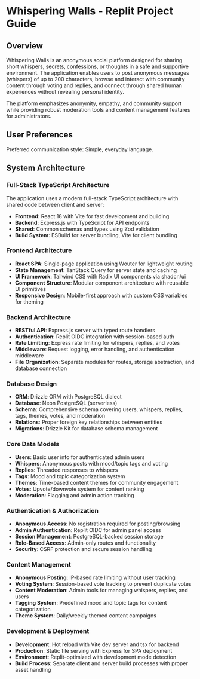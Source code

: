 # Whispering Walls - Replit Project Guide

## Overview

Whispering Walls is an anonymous social platform designed for sharing short whispers, secrets, confessions, or thoughts in a safe and supportive environment. The application enables users to post anonymous messages (whispers) of up to 200 characters, browse and interact with community content through voting and replies, and connect through shared human experiences without revealing personal identity.

The platform emphasizes anonymity, empathy, and community support while providing robust moderation tools and content management features for administrators.

## User Preferences

Preferred communication style: Simple, everyday language.

## System Architecture

### Full-Stack TypeScript Architecture
The application uses a modern full-stack TypeScript architecture with shared code between client and server:
- **Frontend**: React 18 with Vite for fast development and building
- **Backend**: Express.js with TypeScript for API endpoints
- **Shared**: Common schemas and types using Zod validation
- **Build System**: ESBuild for server bundling, Vite for client bundling

### Frontend Architecture
- **React SPA**: Single-page application using Wouter for lightweight routing
- **State Management**: TanStack Query for server state and caching
- **UI Framework**: Tailwind CSS with Radix UI components via shadcn/ui
- **Component Structure**: Modular component architecture with reusable UI primitives
- **Responsive Design**: Mobile-first approach with custom CSS variables for theming

### Backend Architecture
- **RESTful API**: Express.js server with typed route handlers
- **Authentication**: Replit OIDC integration with session-based auth
- **Rate Limiting**: Express rate limiting for whispers, replies, and votes
- **Middleware**: Request logging, error handling, and authentication middleware
- **File Organization**: Separate modules for routes, storage abstraction, and database connection

### Database Design
- **ORM**: Drizzle ORM with PostgreSQL dialect
- **Database**: Neon PostgreSQL (serverless)
- **Schema**: Comprehensive schema covering users, whispers, replies, tags, themes, votes, and moderation
- **Relations**: Proper foreign key relationships between entities
- **Migrations**: Drizzle Kit for database schema management

### Core Data Models
- **Users**: Basic user info for authenticated admin users
- **Whispers**: Anonymous posts with mood/topic tags and voting
- **Replies**: Threaded responses to whispers
- **Tags**: Mood and topic categorization system
- **Themes**: Time-based content themes for community engagement
- **Votes**: Upvote/downvote system for content ranking
- **Moderation**: Flagging and admin action tracking

### Authentication & Authorization
- **Anonymous Access**: No registration required for posting/browsing
- **Admin Authentication**: Replit OIDC for admin panel access
- **Session Management**: PostgreSQL-backed session storage
- **Role-Based Access**: Admin-only routes and functionality
- **Security**: CSRF protection and secure session handling

### Content Management
- **Anonymous Posting**: IP-based rate limiting without user tracking
- **Voting System**: Session-based vote tracking to prevent duplicate votes
- **Content Moderation**: Admin tools for managing whispers, replies, and users
- **Tagging System**: Predefined mood and topic tags for content categorization
- **Theme System**: Daily/weekly themed content campaigns

### Development & Deployment
- **Development**: Hot reload with Vite dev server and tsx for backend
- **Production**: Static file serving with Express for SPA deployment
- **Environment**: Replit-optimized with development mode detection
- **Build Process**: Separate client and server build processes with proper asset handling